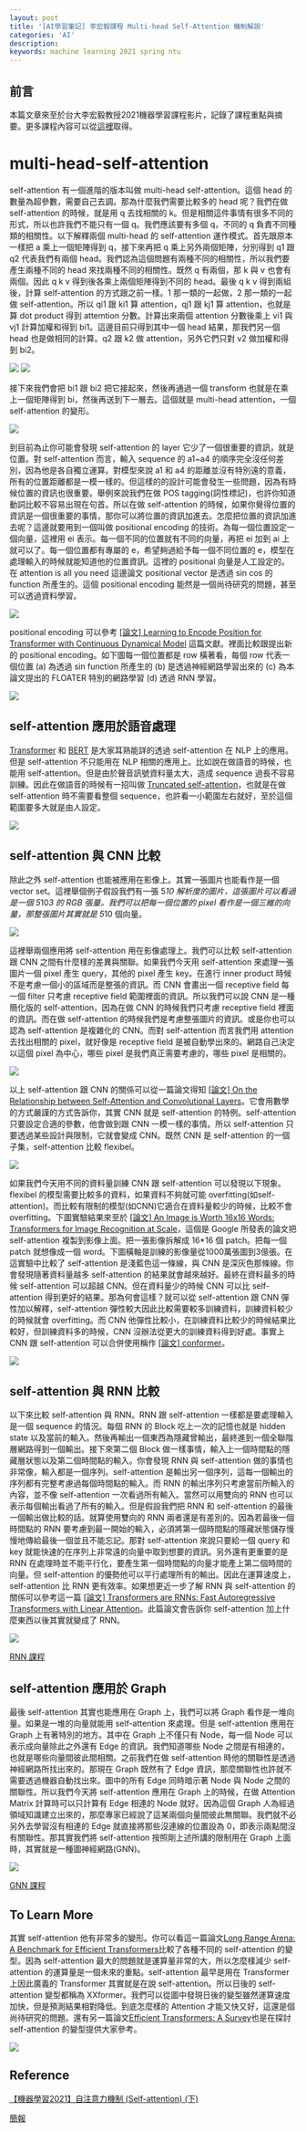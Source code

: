 ```yaml
---
layout: post
title: '[AI學習筆記] 李宏毅課程 Multi-head Self-Attention 機制解說'
categories: 'AI'
description:
keywords: machine learning 2021 spring ntu
---
```


## 前言
本篇文章來至於台大李宏毅教授2021機器學習課程影片，記錄了課程重點與摘要。更多課程內容可以從[這裡](https://speech.ee.ntu.edu.tw/~hylee/ml/2021-spring.html)取得。


# multi-head-self-attention
self-attention 有一個進階的版本叫做 multi-head self-attention。這個 head 的數量為超參數，需要自己去調。那為什麼我們需要比較多的 head 呢？我們在做 self-attention 的時候，就是用 q 去找相關的 k。但是相關這件事情有很多不同的形式，所以也許我們不能只有一個 q。我們應該要有多個 q，不同的 q 負責不同種類的相關性。以下解釋兩個 multi-head 的 self-attention 運作模式。首先跟原本一樣把 a 乘上一個矩陣得到 q，接下來再把 q 乘上另外兩個矩陣，分別得到 q1 跟 q2 代表我們有兩個 head。我們認為這個問題有兩種不同的相關性，所以我們要產生兩種不同的 head 來找兩種不同的相關性。既然 q 有兩個，那 k 與 v 也會有兩個。因此 q k v 得到後各乘上兩個矩陣得到不同的 head。最後 q k v 得到兩組後，計算 self-attention 的方式跟之前一樣。1 那一類的一起做，2 那一類的一起做 self-attention。所以 qi1 跟 ki1 算 attention，qj1 跟 kj1 算 attention，也就是算 dot product 得到 attemtion 分數。計算出來兩個 attention 分數後乘上 vi1 與 vj1 計算加權和得到 bi1。這邊目前只得到其中一個 head 結果，那我們另一個 head 也是做相同的計算。q2 跟 k2 做 attention，另外它們只對 v2 做加權和得到 bi2。

![](https://i.imgur.com/0rhHZDx.png)
![](https://i.imgur.com/3n8xNLP.png)

接下來我們會把 bi1 跟 bi2 把它接起來，然後再通過一個 transform 也就是在乘上一個矩陣得到 bi，然後再送到下一層去。這個就是 multi-head attention，一個 self-attention 的變形。

![](https://i.imgur.com/4jfotwi.png)

到目前為止你可能會發現 self-attention 的 layer 它少了一個很重要的資訊，就是位置。對 self-attention 而言，輸入 sequence 的 a1~a4 的順序完全沒任何差別，因為他是各自獨立運算。對模型來說 a1 和 a4 的距離並沒有特別遠的意義，所有的位置距離都是一模一樣的。但這樣的的設計可能會發生一些問題，因為有時候位置的資訊也很重要。舉例來說我們在做 POS tagging(詞性標記)，也許你知道動詞比較不容易出現在句首。所以在做 self-attention 的時候，如果你覺得位置的資訊是一個很重要的事情，那你可以將位置的資訊加進去。怎麼把位置的資訊加進去呢？這邊就要用到一個叫做 positional encoding 的技術。為每一個位置設定一個向量，這裡用 ei 表示。每一個不同的位置就有不同的向量，再把 ei 加到 ai 上就可以了。每一個位置都有專屬的 e，希望夠過給予每一個不同位置的 e，模型在處理輸入的時候就能知道他的位置資訊。這裡的 positional 向量是人工設定的。在 attention is all you need 這邊論文 positional vector 是透過 sin cos 的 function 所產生的。這個 positional encoding 能然是一個尚待研究的問題，甚至可以透過資料學習。

![](https://i.imgur.com/QYpn2J3.png)

positional encoding 可以參考 [[論文] Learning to Encode Position for Transformer with Continuous Dynamical Model](https://arxiv.org/abs/2003.09229) 這篇文獻。裡面比較跟提出新的 positional encoding。如下圖每一個位置都是 row 橫著看，每個 row 代表一個位置 (a) 為透過 sin function 所產生的 (b) 是透過神經網路學習出來的 (c) 為本論文提出的 FLOATER 特別的網路學習 (d) 透過 RNN 學習。

![](https://i.imgur.com/1sNzVDe.png)

## self-attention 應用於語音處理
[Transformer](https://arxiv.org/abs/1706.03762) 和 [BERT](https://arxiv.org/abs/1810.04805) 是大家耳熟能詳的透過 self-attention 在 NLP 上的應用。但是 self-attention 不只能用在 NLP 相關的應用上。比如說在做語音的時候，也能用 self-attention。但是由於聲音訊號資料量太大，造成 sequence 過長不容易訓練。因此在做語音的時候有一招叫做 [Truncated self-attention](https://arxiv.org/abs/1910.12977)，也就是在做 self-attention 時不需要看整個 sequence，也許看一小範圍左右就好，至於這個範圍要多大就是由人設定。

![](https://i.imgur.com/YTpfya3.png)


## self-attention 與 CNN 比較
除此之外 self-attention 也能被應用在影像上。其實一張圖片也能看作是一個 vector set。這裡舉個例子假設我們有一張 5*10 解析度的圖片，這張圖片可以看過是一個 5*10*3 的 RGB 張量。我們可以把每一個位置的 pixel 看作是一個三維的向量，那整張圖片其實就是 5*10 個向量。

![](https://i.imgur.com/6XDNsNF.png)

這裡舉兩個應用將 self-attention 用在影像處理上。我們可以比較 self-attention 跟 CNN  之間有什麼樣的差異與關聯。如果我們今天用 self-attention 來處理一張圖片一個 pixel 產生 query，其他的 pixel 產生 key。在進行 inner product 時候不是考慮一個小的區域而是整張的資訊。而 CNN 會畫出一個 receptive field 每一個 filter 只考慮 receptive field 範圍裡面的資訊。所以我們可以說 CNN 是一種簡化版的 self-attention，因為在做 CNN 的時候我們只考慮 receptive field 裡面的資訊。而在做 self-attention 的時候我們是考慮整張圖片的資訊。或是你也可以認為 self-attention 是複雜化的 CNN。而對 self-attention 而言我們用 attention 去找出相關的 pixel，就好像是 receptive field 是被自動學出來的。網路自己決定以這個 pixel 為中心，哪些 pixel 是我們真正需要考慮的，哪些 pixel 是相關的。

![](https://i.imgur.com/qKrDBTM.png)

以上 self-attention 跟 CNN 的關係可以從一篇論文得知 [[論文] On the Relationship between Self-Attention and Convolutional Layers](https://arxiv.org/abs/1911.03584)。它會用數學的方式嚴謹的方式告訴你，其實 CNN 就是 self-attention 的特例。self-attention 只要設定合適的參數，他會做到跟 CNN 一模一樣的事情。所以 self-attention 只要透過某些設計與限制，它就會變成 CNN。既然 CNN 是 self-attention 的一個子集，self-attention 比較 flexibel。

![](https://i.imgur.com/OlFoSkK.png)

如果我們今天用不同的資料量訓練 CNN 跟 self-attention 可以發現以下現象。flexibel 的模型需要比較多的資料，如果資料不夠就可能 overfitting(如self-attention)。而比較有限制的模型(如CNN)它適合在資料量較少的時候，比較不會 overfitting。下圖實驗結果來至於 [[論文] An Image is Worth 16x16 Words: Transformers for Image Recognition at Scale](https://arxiv.org/pdf/2010.11929.pdf)，這個是 Google 所發表的論文把 self-attention 複製到影像上面。把一張影像拆解成 16*16 個 patch。把每一個 patch 就想像成一個 word。下圖橫軸是訓練的影像量從1000萬張圖到3億張。在這實驗中比較了 self-attention 是淺藍色這一條線，與 CNN 是深灰色那條線。你會發現隨著資料量越多 self-attention 的結果就會越來越好。最終在資料最多的時候 self-attention 可以超越 CNN。但在資料量少的時候 CNN 可以比 self-attention 得到更好的結果。那為何會這樣？就可以從 self-attention 跟 CNN 彈性加以解釋，self-attention 彈性較大因此比較需要較多訓練資料，訓練資料較少的時候就會 overfitting。而 CNN 他彈性比較小，在訓練資料比較少的時候結果比較好，但訓練資料多的時候，CNN 沒辦法從更大的訓練資料得到好處。事實上 CNN 跟 self-attention 可以合併使用稱作 [[論文] conformer](https://arxiv.org/abs/2005.08100)。

![](https://i.imgur.com/imz2DZp.png)

## self-attention 與 RNN 比較
以下來比較 self-attention 與 RNN。RNN 跟 self-attention 一樣都是要處理輸入是一個 sequence 的情況。每個 RNN 的 Block 吃上一次的記憶也就是 hidden state 以及當前的輸入。然後再輸出一個東西為隱藏曾輸出，最終進到一個全聯階層網路得到一個輸出。接下來第二個 Block 做一樣事情，輸入上一個時間點的隱藏層狀態以及第二個時間點的輸入。你會發現 RNN 與 self-attention 做的事情也非常像，輸入都是一個序列。self-attention 是輸出另一個序列，這每一個輸出的序列都有完整考慮過每個時間點的輸入。而 RNN 的輸出序列只考慮當前所輸入的內容，並不像 self-attention 一次看過所有輸入。當然可以用雙向的 RNN 也可以表示每個輸出看過了所有的輸入。但是假設我們把 RNN 和 self-attention 的最後一個輸出做比較的話。就算使用雙向的 RNN 兩者還是有差別的。因為若最後一個時間點的 RNN 要考慮到最一開始的輸入，必須將第一個時間點的隱藏狀態儲存慢慢地傳給最後一個並且不能忘記。那對 self-attention 來說只要給一個 query 和 key 就能快速的在序列上非常遠的向量中取到想要的資訊。另外還有更重要的是 RNN 在處理時並不能平行化，要產生第一個時間點的向量才能產上第二個時間的向量。但 self-attention 的優勢他可以平行處理所有的輸出。因此在運算速度上，self-attention 比 RNN 更有效率。如果想更近一步了解 RNN 與 self-attention 的關係可以參考這一篇 [[論文] Transformers are RNNs: Fast Autoregressive Transformers with Linear Attention](https://arxiv.org/abs/2006.16236)。此篇論文會告訴你 self-attention 加上什麼東西以後其實就變成了 RNN。

![](https://i.imgur.com/oslsKWu.png)

[RNN 課程](https://youtu.be/xCGidAeyS4M)

## self-attention 應用於 Graph
最後 self-attention 其實也能應用在 Graph 上，我們可以將 Graph 看作是一堆向量。如果是一堆的向量就能用 self-attention 來處理。但是 self-attention 應用在 Graph 上有著特別的地方。其中在 Graph 上不僅只有 Node，每一個 Node 可以表示成向量除此之外還有 Edge 的資訊。我們知道哪些 Node 之間是有相連的，也就是哪些向量間彼此間相關。之前我們在做 self-attention 時他的關聯性是透過神經網路所找出來的。那現在 Graph 既然有了 Edge 資訊，那麼關聯性也許就不需要透過機器自動找出來。圖中的所有 Edge 同時暗示著 Node 與 Node 之間的關聯性。所以我們今天將 self-attention 應用在 Graph 上的時候，在做 Attention Matrix 計算時可以只計算有 Edge 相連的 Node 就好。因為這個 Graph 人為經過領域知識建立出來的，那麼專家已經說了這某兩個向量間彼此無關聯。我們就不必另外去學習沒有相連的 Edge 就直接將那些沒連線的位置設為 0，即表示兩點間沒有關聯性。那其實我們將 self-attention 按照剛上述所講的限制用在 Graph 上面時，其實就是一種圖神經網路(GNN)。

![](https://i.imgur.com/WQAoOfk.png)

[GNN 課程](https://youtu.be/eybCCtNKwzA)

## To Learn More
其實 self-attention 他有非常多的變形。你可以看這一篇論文[Long Range Arena: A Benchmark for Efficient Transformers](https://arxiv.org/abs/2011.04006)比較了各種不同的 self-attention 的變型。因為 self-attention 最大的問題就是運算量非常的大，所以怎麼樣減少 self-attention 的運算量是一個未來的重點。self-attention 最早是用在 Transformer 上因此廣義的 Transformer 其實就是在說 self-attention。所以日後的 self-attention 變型都稱為 XXformer。我們可以從圖中發現日後的變型雖然運算速度加快，但是預測結果相對降低。到底怎麼樣的 Attention 才能又快又好，這還是個尚待研究的問題。還有另一篇論文[Efficient Transformers: A Survey](https://arxiv.org/abs/2009.06732)也是在探討 self-attention 的變型提供大家參考。

![](https://i.imgur.com/5W6v0Jo.png)

## Reference

[【機器學習2021】自注意力機制 (Self-attention) (下)](https://www.youtube.com/watch?v=gmsMY5kc-zw)

[簡報](https://speech.ee.ntu.edu.tw/~hylee/ml/ml2021-course-data/self_v7.pdf)